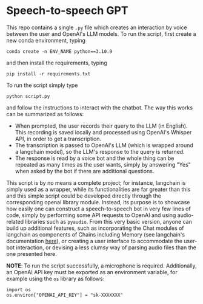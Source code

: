 # Speech-to-speech GPT

This repo contains a single `.py` file which creates an interaction by voice between the user and OpenAI's LLM models. To run the script, first create a new conda environment, typing

```
conda create -n ENV_NAME python==3.10.9
```

and then install the requirements, typing

```
pip install -r requirements.txt
```

To run the script simply type

```
python script.py
```

and follow the instructions to interact with the chatbot. The way this works can be summarized as follows:

- When prompted, the user records their query to the LLM (in English). This recording is saved locally and processed using OpenAI's Whisper API, in order to get a transcription.
- The transcription is passed to OpenAI's LLM (which is wrapped around a langchain model), so the LLM's response to the query is returned.
- The response is read by a voice bot and the whole thing can be repeated as many times as the user wants, simply by answering "Yes" when asked by the bot if there are additional questions.

This script is by no means a complete project; for instance, langchain is simply used as a wrapper, while its functionalities are far greater than this and this simple script could be developed directly through the corresponding openai library module. Instead, its purpose is to showcase how easily one can construct a speech-to-speech bot in very few lines of code, simply by performing some API requests to OpenAI and using audio-related libraries such as `pyaudio`. From this very basic version, anyone can build up additional features, such as incorporating the Chat modules of langchain as components of Chains including Memory (see langchain's documentation [here](https://python.langchain.com/en/latest/index.html)), or creating a user interface to accommodate the user-bot interaction, or devising a less clumsy way of parsing audio files than the one presented here.

**NOTE**: To run the script successfully, a microphone is required. Additionally, an OpenAI API key must be exported as an environment variable, for example using the `os` library as follows:

```
import os
os.environ["OPENAI_API_KEY"] = "sk-XXXXXXX"
```
